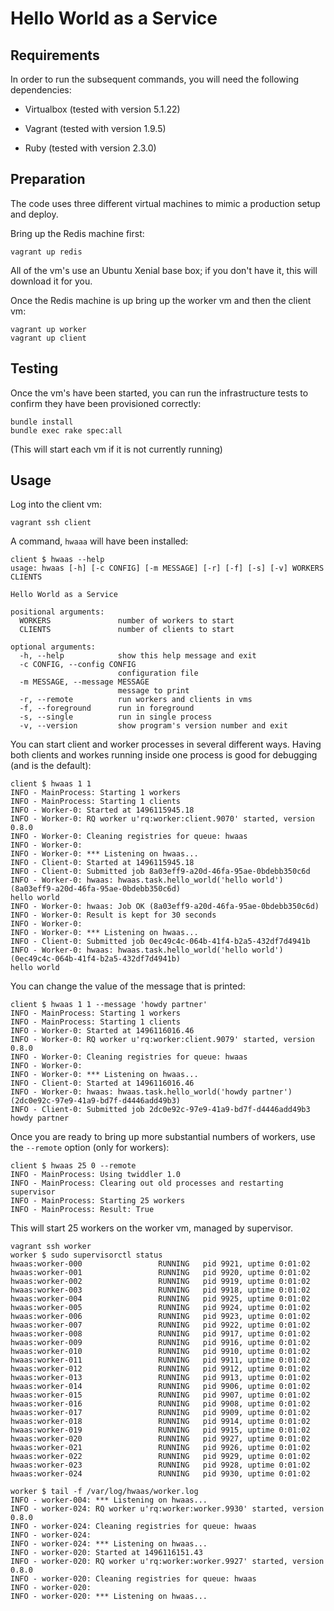 # Hello World as a Service

## Requirements

In order to run the subsequent commands, you will need the following dependencies:

* Virtualbox (tested with version 5.1.22)

* Vagrant (tested with version 1.9.5)

* Ruby (tested with version 2.3.0)

## Preparation

The code uses three different virtual machines to mimic a production setup and deploy.

Bring up the Redis machine first:

```
vagrant up redis
```

All of the vm's use an Ubuntu Xenial base box; if you don't have it, this will download it for you.

Once the Redis machine is up bring up the worker vm and then the client vm:

```
vagrant up worker
vagrant up client
```

## Testing

Once the vm's have been started, you can run the infrastructure tests to confirm they have been provisioned correctly:

```
bundle install
bundle exec rake spec:all
```

(This will start each vm if it is not currently running)

## Usage

Log into the client vm:

```
vagrant ssh client
```

A command, `hwaaa` will have been installed:

```
client $ hwaas --help
usage: hwaas [-h] [-c CONFIG] [-m MESSAGE] [-r] [-f] [-s] [-v] WORKERS CLIENTS

Hello World as a Service

positional arguments:
  WORKERS               number of workers to start
  CLIENTS               number of clients to start

optional arguments:
  -h, --help            show this help message and exit
  -c CONFIG, --config CONFIG
                        configuration file
  -m MESSAGE, --message MESSAGE
                        message to print
  -r, --remote          run workers and clients in vms
  -f, --foreground      run in foreground
  -s, --single          run in single process
  -v, --version         show program's version number and exit
```

You can start client and worker processes in several different ways. Having both clients and workes running inside one process is good for debugging (and is the default):

```
client $ hwaas 1 1
INFO - MainProcess: Starting 1 workers
INFO - MainProcess: Starting 1 clients
INFO - Worker-0: Started at 1496115945.18
INFO - Worker-0: RQ worker u'rq:worker:client.9070' started, version 0.8.0
INFO - Worker-0: Cleaning registries for queue: hwaas
INFO - Worker-0: 
INFO - Worker-0: *** Listening on hwaas...
INFO - Client-0: Started at 1496115945.18
INFO - Client-0: Submitted job 8a03eff9-a20d-46fa-95ae-0bdebb350c6d
INFO - Worker-0: hwaas: hwaas.task.hello_world('hello world') (8a03eff9-a20d-46fa-95ae-0bdebb350c6d)
hello world
INFO - Worker-0: hwaas: Job OK (8a03eff9-a20d-46fa-95ae-0bdebb350c6d)
INFO - Worker-0: Result is kept for 30 seconds
INFO - Worker-0: 
INFO - Worker-0: *** Listening on hwaas...
INFO - Client-0: Submitted job 0ec49c4c-064b-41f4-b2a5-432df7d4941b
INFO - Worker-0: hwaas: hwaas.task.hello_world('hello world') (0ec49c4c-064b-41f4-b2a5-432df7d4941b)
hello world
```

You can change the value of the message that is printed:

```
client $ hwaas 1 1 --message 'howdy partner'
INFO - MainProcess: Starting 1 workers
INFO - MainProcess: Starting 1 clients
INFO - Worker-0: Started at 1496116016.46
INFO - Worker-0: RQ worker u'rq:worker:client.9079' started, version 0.8.0
INFO - Worker-0: Cleaning registries for queue: hwaas
INFO - Worker-0: 
INFO - Worker-0: *** Listening on hwaas...
INFO - Client-0: Started at 1496116016.46
INFO - Worker-0: hwaas: hwaas.task.hello_world('howdy partner') (2dc0e92c-97e9-41a9-bd7f-d4446add49b3)
INFO - Client-0: Submitted job 2dc0e92c-97e9-41a9-bd7f-d4446add49b3
howdy partner
```

Once you are ready to bring up more substantial numbers of workers, use the `--remote` option (only for workers):

```
client $ hwaas 25 0 --remote
INFO - MainProcess: Using twiddler 1.0
INFO - MainProcess: Clearing out old processes and restarting supervisor
INFO - MainProcess: Starting 25 workers
INFO - MainProcess: Result: True
```

This will start 25 workers on the worker vm, managed by supervisor.

```
vagrant ssh worker
worker $ sudo supervisorctl status
hwaas:worker-000                 RUNNING   pid 9921, uptime 0:01:02
hwaas:worker-001                 RUNNING   pid 9920, uptime 0:01:02
hwaas:worker-002                 RUNNING   pid 9919, uptime 0:01:02
hwaas:worker-003                 RUNNING   pid 9918, uptime 0:01:02
hwaas:worker-004                 RUNNING   pid 9925, uptime 0:01:02
hwaas:worker-005                 RUNNING   pid 9924, uptime 0:01:02
hwaas:worker-006                 RUNNING   pid 9923, uptime 0:01:02
hwaas:worker-007                 RUNNING   pid 9922, uptime 0:01:02
hwaas:worker-008                 RUNNING   pid 9917, uptime 0:01:02
hwaas:worker-009                 RUNNING   pid 9916, uptime 0:01:02
hwaas:worker-010                 RUNNING   pid 9910, uptime 0:01:02
hwaas:worker-011                 RUNNING   pid 9911, uptime 0:01:02
hwaas:worker-012                 RUNNING   pid 9912, uptime 0:01:02
hwaas:worker-013                 RUNNING   pid 9913, uptime 0:01:02
hwaas:worker-014                 RUNNING   pid 9906, uptime 0:01:02
hwaas:worker-015                 RUNNING   pid 9907, uptime 0:01:02
hwaas:worker-016                 RUNNING   pid 9908, uptime 0:01:02
hwaas:worker-017                 RUNNING   pid 9909, uptime 0:01:02
hwaas:worker-018                 RUNNING   pid 9914, uptime 0:01:02
hwaas:worker-019                 RUNNING   pid 9915, uptime 0:01:02
hwaas:worker-020                 RUNNING   pid 9927, uptime 0:01:02
hwaas:worker-021                 RUNNING   pid 9926, uptime 0:01:02
hwaas:worker-022                 RUNNING   pid 9929, uptime 0:01:02
hwaas:worker-023                 RUNNING   pid 9928, uptime 0:01:02
hwaas:worker-024                 RUNNING   pid 9930, uptime 0:01:02

worker $ tail -f /var/log/hwaas/worker.log
INFO - worker-004: *** Listening on hwaas...
INFO - worker-024: RQ worker u'rq:worker:worker.9930' started, version 0.8.0
INFO - worker-024: Cleaning registries for queue: hwaas
INFO - worker-024: 
INFO - worker-024: *** Listening on hwaas...
INFO - worker-020: Started at 1496116151.43
INFO - worker-020: RQ worker u'rq:worker:worker.9927' started, version 0.8.0
INFO - worker-020: Cleaning registries for queue: hwaas
INFO - worker-020: 
INFO - worker-020: *** Listening on hwaas...
```


